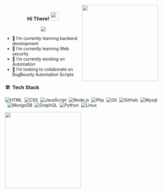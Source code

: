 
<img width="250" align="right" src="https://media.giphy.com/media/v1.Y2lkPTc5MGI3NjExN2ViZG96MGVneXFiM2I5MHE4Y3N3OHpqdGlqcTkwNHBibXQ0a3NqeiZlcD12MV9pbnRlcm5hbF9naWZfYnlfaWQmY3Q9Zw/Rpl1sod1vCXK0L2SUN/giphy.gif">

<h3 align="center">
  Hi There!
  <img src="https://media.giphy.com/media/hvRJCLFzcasrR4ia7z/giphy.gif" width="28">
</h3>

<!-- Typing SVG by DenverCoder1 - https://github.com/DenverCoder1/readme-typing-svg -->
<p align="center">
  <a href="https://github.com/DenverCoder1/readme-typing-svg"><img src="https://readme-typing-svg.herokuapp.com/?lines=Cyber%20security%20enthausiast;Always%20learning;%20Always%20hunting!!&font=Fira%20Code&center=true&width=440&height=45&color=f75c7e&vCenter=true&size=22"></a>
</p> 

- 🌱 I’m currently learning backend development
- 🏹 I’m currently learning Web security
- 🔭 I’m currently working on Automation
- 👯 I’m looking to collaborate on BugBounty Automation Scripts 

### 🛠 &nbsp;Tech Stack
![HTML](https://img.shields.io/badge/-HTML-05122A?style=flat&logo=HTML5)&nbsp;
![CSS](https://img.shields.io/badge/-CSS-05122A?style=flat&logo=CSS3&logoColor=1572B6)&nbsp;
![JavaScript](https://img.shields.io/badge/-JavaScript-05122A?style=flat&logo=javascript)&nbsp;
![Node.js](https://img.shields.io/badge/-Node.js-05122A?style=flat&logo=node.js&logoColor=339933)&nbsp;
![Php](https://img.shields.io/badge/-PHP%20-05122A?style=flat&logo=Php)&nbsp;
![Git](https://img.shields.io/badge/-Git-05122A?style=flat&logo=git)&nbsp;
![GitHub](https://img.shields.io/badge/-GitHub-05122A?style=flat&logo=github)&nbsp;
![Mysql](https://img.shields.io/badge/-MySQL%20-05122A?style=flat&logo=mysql)&nbsp;
![MongoDB](https://img.shields.io/badge/-MongoDB-05122A?style=flat&logo=MongoDB)&nbsp;
![GraphQL](https://img.shields.io/badge/-GraphQL-05122A?style=flat&logo=GraphQL)&nbsp;
![Python](https://img.shields.io/badge/-Python%20-05122A?style=flat&logo=python)&nbsp;
![Linux](https://img.shields.io/badge/-Linux%20-05122A?style=flat&logo=linux)&nbsp;

<img width="250" align="left" src="https://media.giphy.com/media/v1.Y2lkPTc5MGI3NjExM3c5OHdkdXZtYmFxamNwc3d0MGptdnJ6bXNlcTFlcDhjZGR3cjI1cyZlcD12MV9pbnRlcm5hbF9naWZfYnlfaWQmY3Q9Zw/vzJGtYzvCs4mNf4zFa/giphy.gif">

